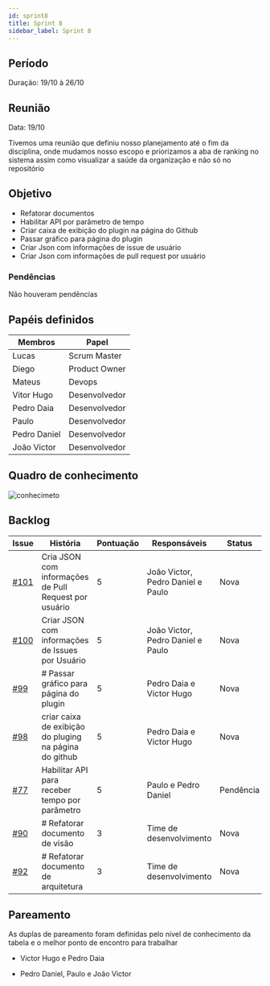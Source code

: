 ```yaml
---
id: sprint8
title: Sprint 8
sidebar_label: Sprint 8
---
```



## Período

Duração: 19/10 à 26/10


## Reunião

Data: 19/10

Tivemos uma reunião que definiu nosso planejamento até o fim da disciplina, onde mudamos nosso escopo e priorizamos a aba de ranking no sistema assim como visualizar a saúde da organização e não só no repositório

## Objetivo

- Refatorar documentos
- Habilitar API por parâmetro de tempo
- Criar caixa de exibição do plugin na página do Github
- Passar gráfico para página do plugin
- Criar Json com informações de issue de usuário
- Criar Json com informações de pull request por usuário

### Pendências

Não houveram pendências

## Papéis definidos

|**Membros**|**Papel**|
|--|--|
| Lucas | Scrum Master |
| Diego | Product Owner |
| Mateus | Devops |
| Vitor Hugo | Desenvolvedor |
| Pedro Daia | Desenvolvedor |
| Paulo | Desenvolvedor |
| Pedro Daniel | Desenvolvedor |
| João Victor | Desenvolvedor |

  

## Quadro de conhecimento

![conhecimeto](https://i.imgur.com/sbp7Pf7.png)


  

## Backlog

  

| **Issue** | **História** | **Pontuação** | **Responsáveis** | **Status** |
|--|--|--|--|--|
| [#101](https://github.com/fga-eps-mds/2019.2-Git-Breakdown/issues/101) | Cria JSON com informações de Pull Request por usuário | 5 | João Victor, Pedro Daniel e Paulo | Nova |
| [#100](https://github.com/fga-eps-mds/2019.2-Git-Breakdown/issues/100) | Criar JSON com informações de Issues por Usuário | 5 | João Victor, Pedro Daniel e Paulo | Nova |
| [#99](https://github.com/fga-eps-mds/2019.2-Git-Breakdown/issues/99) | # Passar gráfico para página do plugin | 5 | Pedro Daia e Victor Hugo | Nova |
| [#98](https://github.com/fga-eps-mds/2019.2-Git-Breakdown/issues/98) | criar caixa de exibição do pluging na página do github | 5 | Pedro Daia e Victor Hugo | Nova |
| [#77](https://github.com/fga-eps-mds/2019.2-Git-Breakdown/issues/77) | Habilitar API para receber tempo por parâmetro | 5 | Paulo e Pedro Daniel | Pendência |
| [#90](https://github.com/fga-eps-mds/2019.2-Git-Breakdown/issues/90) | # Refatorar documento de visão | 3 | Time de desenvolvimento | Nova |
| [#92](https://github.com/fga-eps-mds/2019.2-Git-Breakdown/issues/92) | # Refatorar documento de arquitetura | 3 | Time de desenvolvimento | Nova |


## Pareamento

As duplas de pareamento foram definidas pelo nível de conhecimento da tabela e o melhor ponto de encontro para trabalhar

- Victor Hugo e Pedro Daia

- Pedro Daniel, Paulo e João Victor
